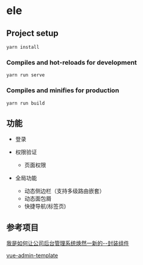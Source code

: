 # ele

## Project setup
```
yarn install
```

### Compiles and hot-reloads for development
```
yarn run serve
```

### Compiles and minifies for production
```
yarn run build
```

## 功能

- 登录

- 权限验证
  - 页面权限

- 全局功能
  - 动态侧边栏（支持多级路由嵌套）
  - 动态面包屑
  - 快捷导航(标签页)




## 参考项目

[我是如何让公司后台管理系统焕然一新的--封装组件](https://juejin.im/post/5c7b4761f265da2db2795036#heading-14)

[vue-admin-template](https://github.com/PanJiaChen/vue-element-admin)

